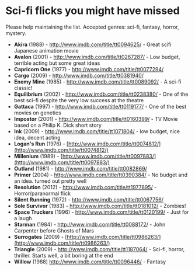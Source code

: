 Sci-fi flicks you might have missed
===============

Please help maintaining the list. Accepted genres: sci-fi, fantasy, horror, mystery.

- **Akira** (1988) - http://www.imdb.com/title/tt0094625/ - Great scifi Japanese animation movie
- **Avalon** (2001) - http://www.imdb.com/title/tt0267287/ - Low budget, terrible acting but some great ideas
- **Capricorn One** (1977) - http://www.imdb.com/title/tt0077294/
- **Cargo** (2009) - http://www.imdb.com/title/tt0381940/
- **Enemy Mine** (1985) - http://www.imdb.com/title/tt0089092/ - A sci-fi classic!
- **Equilibrium** (2002) - http://www.imdb.com/title/tt0238380/ - One of the best sci-fi despite the very low success at the theatre
- **Gattaca** (1997) - http://www.imdb.com/title/tt0119177/ - One of the best movies on genetics
- **Impostor** (2001) - http://www.imdb.com/title/tt0160399/ - TV Movie based on a Philip K. Dick short story
- **Ink** (2009) - http://www.imdb.com/title/tt1071804/ - low budget, nice idea, decent acting
- **Logan's Run** (1976) - [http://www.imdb.com/title/tt0074812/](http://www.imdb.com/title/tt0074812/)
- **Millenium** (1989) - [http://www.imdb.com/title/tt0097883/](http://www.imdb.com/title/tt0097883/)
- **Outland** (1981) - http://www.imdb.com/title/tt0082869/
- **Primer** (2004) - http://www.imdb.com/title/tt0390384/ - No budget and an idea. turned out pretty well
- **Resolution** (2012) - http://www.imdb.com/title/tt1977895/ - Horror/paranormal flick
- **Silent Running** (1972) - http://www.imdb.com/title/tt0067756/
- **Sole Survivor** (1983) - http://www.imdb.com/title/tt0181012/ - Zombies!
- **Space Truckers** (1996) - http://www.imdb.com/title/tt0120199/ - Just for a laugh
- **Starman** (1984) - http://www.imdb.com/title/tt0088172/ - John Carpenter before Ghosts of Mars
- **Surrogates** (2009) - [http://www.imdb.com/title/tt0986263/](http://www.imdb.com/title/tt0986263/)
- **Triangle** (2009) - http://www.imdb.com/title/tt1187064/ - Sci-fi, horror, thriller. Starts well, a bit boring at the end
- **Willow** (1988) http://www.imdb.com/title/tt0096446/ - Fantasy
